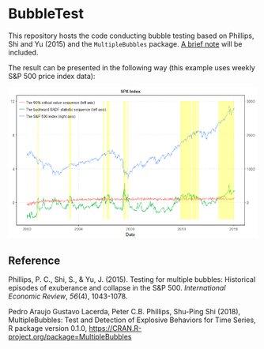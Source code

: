 # BubbleTest

This repository hosts the code conducting bubble testing based on Phillips, Shi and Yu (2015) and the `MultipleBubbles` package. [A brief note](https://github.com/zhan-gao/BubbleTest/blob/master/Note%20on%20Bubble%20Test.pdf) will be included.

The result can be presented in the following way (this example uses weekly S&P 500 price index data):

![Weekly S&P 500 data](SPX_combine.png)



## Reference

Phillips, P. C., Shi, S., & Yu, J. (2015). Testing for multiple bubbles: Historical episodes of exuberance and collapse in the S&P 500. *International Economic Review*, *56*(4), 1043-1078. 

Pedro Araujo Gustavo Lacerda, Peter C.B. Phillips, Shu-Ping Shi (2018), MultipleBubbles: Test and Detection of Explosive Behaviors for Time Series, R package version 0.1.0, https://CRAN.R-project.org/package=MultipleBubbles
